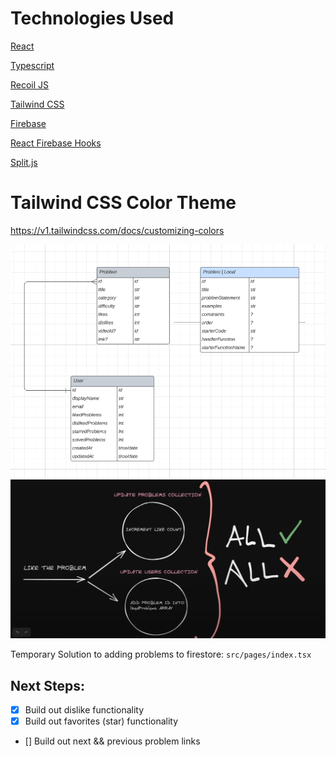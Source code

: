 # Technologies Used

[React](https://react.dev/)

[Typescript](https://www.typescriptlang.org/docs/handbook/react.html)

[Recoil JS](https://recoiljs.org/)

[Tailwind CSS](https://tailwindcss.com/)

[Firebase](https://firebase.google.com/)

[React Firebase Hooks](https://github.com/CSFrequency/react-firebase-hooks/tree/master/auth)

[Split.js](https://split.js.org/)

# Tailwind CSS Color Theme
https://v1.tailwindcss.com/docs/customizing-colors


![ERD Draft](./images/ERD-Draft.png)
![Like Button Transactions](./images/likeButtonTransactions.png)

Temporary Solution to adding problems to firestore: `src/pages/index.tsx`

## Next Steps:

- [x] Build out dislike functionality 
- [x] Build out favorites (star) functionality
- [] Build out next && previous problem links




